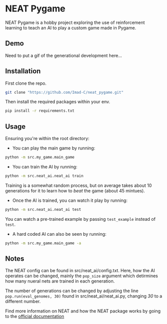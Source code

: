 # NEAT Pygame

NEAT Pygame is a hobby project exploring the use of reinforcement learning to teach an AI to play a custom game made in Pygame.

## Demo

Need to put a gif of the generational development here...

## Installation 

First clone the repo. 

```bash
git clone "https://github.com/Imad-C/neat_pygame.git"
```

Then install the required packages within your env.

```bash
pip install -r requirements.txt
```

## Usage

Ensuring you're within the root directory:

* You can play the main game by running:
```bash
python -m src.my_game.main_game  
```

* You can train the AI by running:
```bash
python -m src.neat_ai.neat_ai train
```
Training is a somewhat random process, but on average takes about 10 generations for it to learn how to _beat_ the game (about 45 mintues).

* Once the AI is trained, you can watch it play by running:
```bash
python -m src.neat_ai.neat_ai test 
```
You can watch a pre-trained example by passing `test_example` instead of `test`.

* A hard coded AI can also be seen by running:
```bash
python -m src.my_game.main_game -a
```

## Notes

The NEAT config can be found in src/neat_ai/config.txt. Here, how the AI operates can be changed, mainly the `pop_size` argument which detirmines how many nueral nets are trained in each generation. 

The number of generations can be changed by adjusting the line `pop.run(eval_genomes, 30)` found in src/neat_ai/neat_ai.py, changing _30_ to a different number.

Find more information on NEAT and how the NEAT package works by going to the [official documentation](https://neat-python.readthedocs.io/en/latest/)